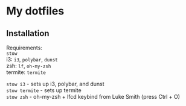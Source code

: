 # My dotfiles
## Installation
Requirements:  
`stow`  
i3: `i3`, `polybar`, `dunst`  
zsh: `lf`, `oh-my-zsh`  
termite: `termite`  

`stow i3` - sets up i3, polybar, and dunst  
`stow termite` - sets up termite  
`stow zsh` - oh-my-zsh + lfcd keybind from Luke Smith (press Ctrl + O)  
